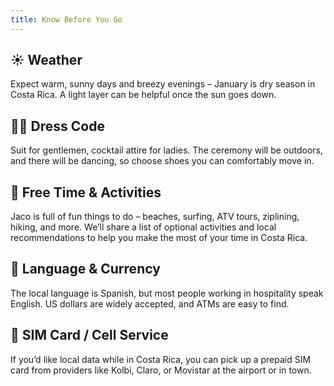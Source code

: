 ```yaml
---
title: Know Before You Go
---
```


## ☀️ Weather
Expect warm, sunny days and breezy evenings – January is dry season in Costa Rica.
A light layer can be helpful once the sun goes down.

## 👔👗 Dress Code
Suit for gentlemen, cocktail attire for ladies.
The ceremony will be outdoors, and there will be dancing,
so choose shoes you can comfortably move in.

## 🌴 Free Time & Activities
Jaco is full of fun things to do – beaches, surfing, ATV tours, ziplining, hiking, and more.
We’ll share a list of optional activities and local recommendations to help you make the most of your time in Costa Rica.

## 💬 Language & Currency
The local language is Spanish, but most people working in hospitality speak English.
US dollars are widely accepted, and ATMs are easy to find.

## 📱 SIM Card / Cell Service
If you’d like local data while in Costa Rica, you can pick up a prepaid SIM card
from providers like Kolbi, Claro, or Movistar at the airport or in town.
